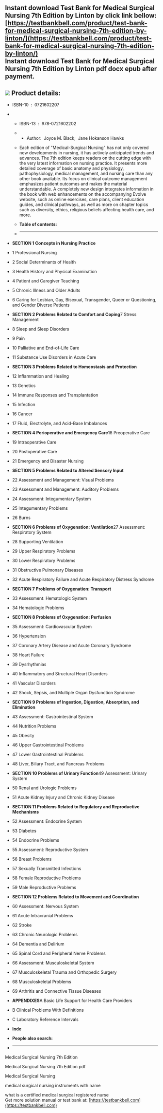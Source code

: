 Instant download **Test Bank for Medical Surgical Nursing 7th Edition by Linton** by click link bellow:  
[https://testbankbell.com/product/test-bank-for-medical-surgical-nursing-7th-edition-by-linton/](https://testbankbell.com/product/test-bank-for-medical-surgical-nursing-7th-edition-by-linton/)  
**Instant download Test Bank for Medical Surgical Nursing 7th Edition by Linton pdf docx epub after payment.**
--------------------------------------------------------------------------------------------------------------


![](https://testbankbell.com/wp-content/uploads/2023/05/9780323608817_1.jpg)
**Product details:**
--------------------


* ISBN-10 ‏ : ‎ 0721602207
* * ISBN-13 ‏ : ‎ 978-0721602202
  * * Author:  Joyce M. Black;  Jane Hokanson Hawks
   
  * Each edition of "Medical-Surgical Nursing" has not only covered new developments in nursing, it has actively anticipated trends and advances. The 7th edition keeps readers on the cutting edge with the very latest information on nursing practice. It presents more detailed coverage of basic anatomy and physiology, pathophysiology, medical management, and nursing care than any other book available. Its focus on clinical outcome management emphasizes patient outcomes and makes the material understandable. A completely new design integrates information in the book with web enhancements on the accompanying Evolve website, such as online exercises, care plans, client education guides, and clinical pathways, as well as more on chapter topics such as diversity, ethics, religious beliefs affecting health care, and more.
  * **Table of contents:**
  * ----------------------
 
* **SECTION 1 Concepts in Nursing Practice**
* 1 Professional Nursing
* 2 Social Determinants of Health
* 3 Health History and Physical Examination
* 4 Patient and Caregiver Teaching
* 5 Chronic Illness and Older Adults
* 6 Caring for Lesbian, Gay, Bisexual, Transgender, Queer or Questioning, and Gender Diverse Patients
* **SECTION 2 Problems Related to Comfort and Coping**7 Stress Management
* 8 Sleep and Sleep Disorders
* 9 Pain
* 10 Palliative and End-of-Life Care
* 11 Substance Use Disorders in Acute Care
* **SECTION 3 Problems Related to Homeostasis and Protection**
* 12 Inflammation and Healing
* 13 Genetics
* 14 Immune Responses and Transplantation
* 15 Infection
* 16 Cancer
* 17 Fluid, Electrolyte, and Acid-Base Imbalances
* **SECTION 4 Perioperative and Emergency Care**18 Preoperative Care
* 19 Intraoperative Care
* 20 Postoperative Care
* 21 Emergency and Disaster Nursing
* **SECTION 5 Problems Related to Altered Sensory Input**
* 22 Assessment and Management: Visual Problems
* 23 Assessment and Management: Auditory Problems
* 24 Assessment: Integumentary System
* 25 Integumentary Problems
* 26 Burns
* **SECTION 6 Problems of Oxygenation: Ventilation**27 Assessment: Respiratory System
* 28 Supporting Ventilation
* 29 Upper Respiratory Problems
* 30 Lower Respiratory Problems
* 31 Obstructive Pulmonary Diseases
* 32 Acute Respiratory Failure and Acute Respiratory Distress Syndrome
* **SECTION 7 Problems of Oxygenation: Transport**
* 33 Assessment: Hematologic System
* 34 Hematologic Problems
* **SECTION 8 Problems of Oxygenation: Perfusion**
* 35 Assessment: Cardiovascular System
* 36 Hypertension
* 37 Coronary Artery Disease and Acute Coronary Syndrome
* 38 Heart Failure
* 39 Dysrhythmias
* 40 Inflammatory and Structural Heart Disorders
* 41 Vascular Disorders
* 42 Shock, Sepsis, and Multiple Organ Dysfunction Syndrome
* **SECTION 9 Problems of Ingestion, Digestion, Absorption, and Elimination**
* 43 Assessment: Gastrointestinal System
* 44 Nutrition Problems
* 45 Obesity
* 46 Upper Gastrointestinal Problems
* 47 Lower Gastrointestinal Problems
* 48 Liver, Biliary Tract, and Pancreas Problems
* **SECTION 10 Problems of Urinary Function**49 Assessment: Urinary System
* 50 Renal and Urologic Problems
* 51 Acute Kidney Injury and Chronic Kidney Disease
* **SECTION 11 Problems Related to Regulatory and Reproductive Mechanisms**
* 52 Assessment: Endocrine System
* 53 Diabetes
* 54 Endocrine Problems
* 55 Assessment: Reproductive System
* 56 Breast Problems
* 57 Sexually Transmitted Infections
* 58 Female Reproductive Problems
* 59 Male Reproductive Problems
* **SECTION 12 Problems Related to Movement and Coordination**
* 60 Assessment: Nervous System
* 61 Acute Intracranial Problems
* 62 Stroke
* 63 Chronic Neurologic Problems
* 64 Dementia and Delirium
* 65 Spinal Cord and Peripheral Nerve Problems
* 66 Assessment: Musculoskeletal System
* 67 Musculoskeletal Trauma and Orthopedic Surgery
* 68 Musculoskeletal Problems
* 69 Arthritis and Connective Tissue Diseases
* **APPENDIXES**A Basic Life Support for Health Care Providers
* B Clinical Problems With Definitions
* C Laboratory Reference Intervals
* **Inde**
* **People also search:**
* -----------------------

Medical Surgical Nursing 7th Edition

Medical Surgical Nursing 7th Edition pdf

Medical Surgical Nursing

medical surgical nursing instruments with name

what is a certified medical surgical registered nurse  
 Get more solution manual or test bank at: [https://testbankbell.com](https://testbankbell.com)

